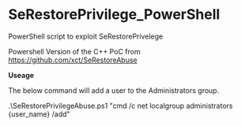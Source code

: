 # SeRestorePrivilege_PowerShell
PowerShell script to exploit SeRestorePrivelege

Powershell Version of the C++ PoC from https://github.com/xct/SeRestoreAbuse 

**Useage**

The below command will add a user to the Administrators group. 

.\SeRestorePrivilegeAbuse.ps1 "cmd /c net localgroup administrators {user_name} /add"
